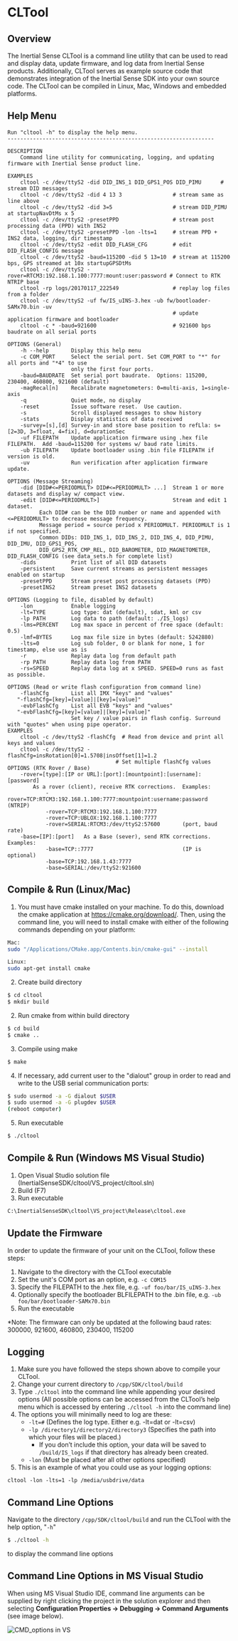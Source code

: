 # CLTool

## Overview
The Inertial Sense CLTool is a command line utility that can be used to read and display data, update firmware, and log data from Inertial Sense products. Additionally, CLTool serves as example source code that demonstrates integration of the Inertial Sense SDK into your own source code. The CLTool can be compiled in Linux, Mac, Windows and embedded platforms.

## Help Menu

```
Run "cltool -h" to display the help menu.
-----------------------------------------------------------------

DESCRIPTION
    Command line utility for communicating, logging, and updating firmware with Inertial Sense product line.

EXAMPLES
    cltool -c /dev/ttyS2 -did DID_INS_1 DID_GPS1_POS DID_PIMU      # stream DID messages
    cltool -c /dev/ttyS2 -did 4 13 3                # stream same as line above
    cltool -c /dev/ttyS2 -did 3=5                   # stream DID_PIMU at startupNavDtMs x 5
    cltool -c /dev/ttyS2 -presetPPD                 # stream post processing data (PPD) with INS2
    cltool -c /dev/ttyS2 -presetPPD -lon -lts=1     # stream PPD + INS2 data, logging, dir timestamp
    cltool -c /dev/ttyS2 -edit DID_FLASH_CFG        # edit DID_FLASH_CONFIG message
    cltool -c /dev/ttyS2 -baud=115200 -did 5 13=10  # stream at 115200 bps, GPS streamed at 10x startupGPSDtMs
    cltool -c /dev/ttyS2 -rover=RTCM3:192.168.1.100:7777:mount:user:password # Connect to RTK NTRIP base
    cltool -rp logs/20170117_222549                 # replay log files from a folder
    cltool -c /dev/ttyS2 -uf fw/IS_uINS-3.hex -ub fw/bootloader-SAMx70.bin -uv
                                                    # update application firmware and bootloader
    cltool -c * -baud=921600                        # 921600 bps baudrate on all serial ports

OPTIONS (General)
    -h --help       Display this help menu
    -c COM_PORT     Select the serial port. Set COM_PORT to "*" for all ports and "*4" to use
                    only the first four ports.
    -baud=BAUDRATE  Set serial port baudrate.  Options: 115200, 230400, 460800, 921600 (default)
    -magRecal[n]    Recalibrate magnetometers: 0=multi-axis, 1=single-axis
    -q              Quiet mode, no display
    -reset          Issue software reset.  Use caution.
    -s              Scroll displayed messages to show history
    -stats          Display statistics of data received
    -survey=[s],[d] Survey-in and store base position to refLla: s=[2=3D, 3=float, 4=fix], d=durationSec
    -uf FILEPATH    Update application firmware using .hex file FILEPATH.  Add -baud=115200 for systems w/ baud rate limits.
    -ub FILEPATH    Update bootloader using .bin file FILEPATH if version is old.
    -uv             Run verification after application firmware update.

OPTIONS (Message Streaming)
    -did [DID#<=PERIODMULT> DID#<=PERIODMULT> ...]  Stream 1 or more datasets and display w/ compact view.
    -edit [DID#<=PERIODMULT>]                       Stream and edit 1 dataset.
          Each DID# can be the DID number or name and appended with <=PERIODMULT> to decrease message frequency.
          Message period = source period x PERIODMULT. PERIODMULT is 1 if not specified.
          Common DIDs: DID_INS_1, DID_INS_2, DID_INS_4, DID_PIMU, DID_IMU, DID_GPS1_POS,
          DID_GPS2_RTK_CMP_REL, DID_BAROMETER, DID_MAGNETOMETER, DID_FLASH_CONFIG (see data_sets.h for complete list)
    -dids           Print list of all DID datasets
    -persistent     Save current streams as persistent messages enabled on startup
    -presetPPD      Stream preset post processing datasets (PPD)
    -presetINS2     Stream preset INS2 datasets

OPTIONS (Logging to file, disabled by default)
    -lon            Enable logging
    -lt=TYPE        Log type: dat (default), sdat, kml or csv
    -lp PATH        Log data to path (default: ./IS_logs)
    -lms=PERCENT    Log max space in percent of free space (default: 0.5)
    -lmf=BYTES      Log max file size in bytes (default: 5242880)
    -lts=0          Log sub folder, 0 or blank for none, 1 for timestamp, else use as is
    -r              Replay data log from default path
    -rp PATH        Replay data log from PATH
    -rs=SPEED       Replay data log at x SPEED. SPEED=0 runs as fast as possible.

OPTIONS (Read or write flash configuration from command line)
    -flashCfg       List all IMX "keys" and "values"
   "-flashCfg=[key]=[value]|[key]=[value]"
    -evbFlashCfg    List all EVB "keys" and "values"
   "-evbFlashCfg=[key]=[value]|[key]=[value]"
                    Set key / value pairs in flash config. Surround with "quotes" when using pipe operator.
EXAMPLES
    cltool -c /dev/ttyS2 -flashCfg  # Read from device and print all keys and values
    cltool -c /dev/ttyS2 -flashCfg=insRotation[0]=1.5708|insOffset[1]=1.2
                                  # Set multiple flashCfg values
OPTIONS (RTK Rover / Base)
    -rover=[type]:[IP or URL]:[port]:[mountpoint]:[username]:[password]
        As a rover (client), receive RTK corrections.  Examples:
            -rover=TCP:RTCM3:192.168.1.100:7777:mountpoint:username:password   (NTRIP)
            -rover=TCP:RTCM3:192.168.1.100:7777
            -rover=TCP:UBLOX:192.168.1.100:7777
            -rover=SERIAL:RTCM3:/dev/ttyS2:57600       (port, baud rate)
    -base=[IP]:[port]   As a Base (sever), send RTK corrections.  Examples:
            -base=TCP::7777                            (IP is optional)
            -base=TCP:192.168.1.43:7777
            -base=SERIAL:/dev/ttyS2:921600
```

## Compile & Run (Linux/Mac)

1. You must have cmake installed on your machine. To do this, download the cmake application at https://cmake.org/download/. Then, using the command line, you will need to install cmake with either of the following commands depending on your platform:
```bash
Mac:
sudo "/Applications/CMake.app/Contents.bin/cmake-gui" --install

Linux:
sudo apt-get install cmake
```
2. Create build directory
```bash
$ cd cltool
$ mkdir build
```

2. Run cmake from within build directory
```bash
$ cd build
$ cmake ..
```

3. Compile using make
 ```bash
 $ make
 ```

4. If necessary, add current user to the "dialout" group in order to read and write to the USB serial communication ports:
```bash
$ sudo usermod -a -G dialout $USER
$ sudo usermod -a -G plugdev $USER
(reboot computer)
```

5. Run executable
``` bash
$ ./cltool
```

## Compile & Run (Windows MS Visual Studio)
1. Open Visual Studio solution file (InertialSenseSDK/cltool/VS_project/cltool.sln)
2. Build (F7)
3. Run executable
``` bash
C:\InertialSenseSDK\cltool\VS_project\Release\cltool.exe
```
## Update the Firmware
In order to update the firmware of your unit on the CLTool, follow these steps:

1. Navigate to the directory with the CLTool executable
1. Set the unit's COM port as an option, e.g. `-c COM15`
1. Specify the FILEPATH to the .hex file, e.g. `-uf foo/bar/IS_uINS-3.hex`
1. Optionally specify the bootloader BLFILEPATH to the .bin file, e.g. `-ub foo/bar/bootloader-SAMx70.bin`
1. Run the executable

*Note: The firmware can only be updated at the following baud rates: 300000, 921600, 460800, 230400, 115200

## Logging

1. Make sure you have followed the steps shown above to compile your CLTool.
1. Change your current directory to `/cpp/SDK/cltool/build`
1. Type `./cltool` into the command line while appending your desired options (All possible options can be accessed from the CLTool’s help menu which is accessed by entering `./cltool -h` into the command line)
1. The options you will minimally need to log are these:
	* `-lt=#` (Defines the log type. Either e.g. -lt=dat or -lt=csv)
	* `-lp /directory1/directory2/directory3` (Specifies the path into which your files will be placed.)
		* If you don’t include this option, your data will be saved to `/build/IS_logs` if that directory has already been created.
	* `-lon` (Must be placed after all other options specified)
1. This is an example of what you could use as your logging options:

```
cltool -lon -lts=1 -lp /media/usbdrive/data
```

## Command Line Options

Navigate to the directory `/cpp/SDK/cltool/build` and run the CLTool with the help option, "`-h`"

``` bash
$ ./cltool -h
```

to display the command line options

## Command Line Options in MS Visual Studio
When using MS Visual Studio IDE, command line arguments can be supplied by right clicking the project in the solution explorer and then selecting **Configuration Properties -> Debugging -> Command Arguments** (see image below).

![CMD_options in VS](images/2.7.png)
